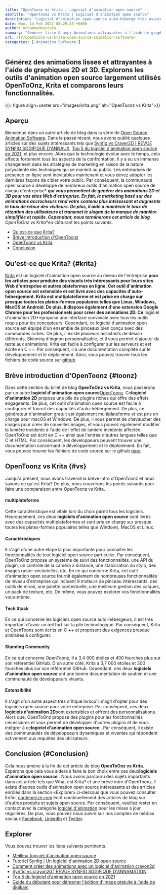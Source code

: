 ```yaml
---
title: "OpenToonz vs Krita | Logiciel d'animation open source" 
seoTitle: "OpenToonz vs Krita | Logiciel d'animation open source" 
description: "Logiciel d'animation open-source auto-hébergé très avancé pour générer de riches animations 2D et 3D. Ce billet de blog concerne la comparaison d'OpenOonz vs Krita." 
date: Mon, 14 Feb 2022 08:29:49 +0000
author: muhammadmustafa
summary: "Générer lisse & amp; Animations attrayantes à l'aide de graphiques 2D et 3D. Explorons les outils d'animation open source largement utilisés OpenToOnz, Krita et comparons leurs fonctionnalités." 
url: /fr/opentoonz-vs-krita-open-source-animation-software/
categories: ['Animation Software']
---
```


## Générez des animations lisses et attrayantes à l'aide de graphiques 2D et 3D. Explorons les outils d'animation open source largement utilisés OpenToOnz, Krita et comparons leurs fonctionnalités.

{{< figure align=center src="images/krita.png" alt="OpenToonz vs Krita">}}


## Aperçu
Bienvenue dans un autre article de blog dans la série de [Open Source Animation Software][1]. Dans le passé récent, nous avons publié quelques articles sur des sujets intéressants tels que [Synfig vs Crayer2D | REVUE SYNFIG SOGIFIQUE D'ANNAUX][2], [Top 5 du logiciel d'animation open source en 2021][3], et plus encore. Alors que la technologie évolue avec le temps, cela affecte fortement tous les aspects de la confrontation. Il y a eu un immense changement dans les stratégies de marketing en raison de la nature polyvalente des techniques qui se marient au public. Les entreprises de présence en ligne sont inévitables maintenant et vous devez adopter les dernières façons de cibler votre public.
Par conséquent, la communauté open source a développé de nombreux outils d'animation open source de niveau d'entreprise* ***qui vous permettent de générer des animations 2D et 3D pour vos sites Web d'entreprise. En fait, le marketing basé sur des animations accrocheurs rend votre contenu plus intéressant et augmente le taux de retour des visiteurs. De plus, il aide à maintenir le taux de rétention des utilisateurs et transmet le slogan de la marque de manière simplifiée et rapide. Cependant, nous terminerons cet article de blog** OpenToOnz ​​vs Krita**en clôturant les points suivants.
  * [Qu'est-ce que Krita?][4]
  * [Brève introduction d'OpenToonz][5]
  * [OpenToonz vs Krita][6]
  * [Conclusion][7]

## Qu'est-ce que Krita? {#krita}

[Krita][8] est un logiciel d'animation open source au niveau de l'entreprise **pour les artistes pour produire des visuels très intéressants pour leurs sites Web d'entreprise et autres plateformes en ligne. Cet outil d'animation open source est extensible et est livré avec des capacités d'auto-hébergement. Krita est multiplateforme et est prise en charge sur presque toutes les plates-formes populaires telles que Linux, Windows, MacOS et Android. De plus, il dispose également d'une extension Google Chrome pour les professionnels pour créer des animations 2D. Ce** logiciel d'animation 2D**propose une interface conviviale avec tous les outils requis pour les concepteurs.
Cependant, ce logiciel d'animation open source est équipé d'un ensemble de pinceaux bien conçu avec des commandes riches. De plus, il existe plusieurs assistants de dessin différents, Skinning d'oignon personnalisable, et il vous permet d'ajouter du texte aux animations. Krita est facile à configurer sur les serveurs et est écrite en C ++. Par conséquent, il a une documentation complète sur le développement et le déploiement. Ainsi, vous pouvez trouver tous les fichiers de code source sur [github][9].

## Brève introduction d'OpenToonz {#toonz}

Dans cette section du billet de blog **OpenToOnz ​​vs Krita**, nous passerons par un autre **logiciel d'animation open source**[OpenToonz][10]. Ce**logiciel d'animation 2D** propose une pile de plugins riches qui offre des effets engageants. De plus, cet outil d'animation open source est facile à configurer et fournit des capacités d'auto-hébergement. De plus, ce générateur d'animation gratuit est également multiplateforme et est pris en charge pour macOS et Windows. De plus, il vous permet de chevaucher des images pour créer de nouvelles images, et vous pouvez également modifier la lumière incidente à l'aide de l'effet de lumière incidente affectée.
OpenToOnz ​​est écrit en C ++ ainsi que l'entrée d'autres langues telles que C et HTML. Par conséquent, les développeurs peuvent trouver une documentation concernant le développement et le déploiement. En fait, vous pouvez trouver les fichiers de code source sur le github [repo][11].

## OpenToonz vs Krita {#vs}

Jusqu'à présent, nous avons traversé la brève intro d'OpenToonz et nous savons ce qu'est Krita? De plus, nous couvrirons les points suivants pour faire une comparaison entre OpenToonz vs Krita.

#### multiplateforme
Cette caractéristique est vitale lors du choix parmi tous les logiciels. Heureusement, ces deux **logiciels d'animation open source** sont livrés avec des capacités multiplateformes et sont pris en charge sur presque toutes les plates-formes populaires telles que Windows, MacOS et Linux.

#### Caractéristiques
Il s'agit d'une autre étape la plus importante pour connaître les fonctionnalités de tout logiciel open source particulier. Par conséquent, OpenToOnz ​​propose un système de suivi des fonctionnalités, une API du plugin, un contrôle de la caméra à distance, une stabilisation du stylo, des images raster vectorielles, etc. En ce qui concerne Krita, cet outil d'animation open source fournit également de nombreuses fonctionnalités de niveau d'entreprise qui incluent 9 moteurs de pinceau intéressants, des outils de miroir, une palette contextuelle, une meilleure gestion des calques, un pack de texture, etc. De même, vous pouvez explorer vos fonctionnalités vous-même.

#### Tech Stack
En ce qui concerne les logiciels open source auto-hébergeurs, il est très important d'avoir un œil fort sur la pile technologique. Par conséquent, Krita et OpenToonz sont écrits en C ++ et proposent des exigences presque similaires à configurer.

#### Standing Community
En ce qui concerne OpenToonz, il a 3,4 000 étoiles et 400 fourches plus sur son référentiel GitHub. D'un autre côté, Krita a 3,7 000 étoiles et 300 fourches plus sur son référentiel GitHub. Cependant, ces deux **logiciels d'animation open source** ont une bonne documentation de soutien et une communauté de développeurs vivants.

#### Extensibilité
Il s'agit d'un autre aspect très critique lorsqu'il s'agit d'opter pour des logiciels open source pour votre entreprise. Par conséquent, ces deux **logiciels d'animation 2D**sont extensibles et offrent des personnalisations. Alors que, OpenToOnz ​​propose des plugins pour les fonctionnalités nécessaires et vous permet de développer d'autres plugins et de vous intégrer à ce**logiciel d'animation open source** . Par conséquent, il existe des communautés de développeurs dynamiques et vivantes qui répondent activement aux requêtes des utilisateurs.

## Conclusion {#Conclusion}

Cela nous amène à la fin de cet article de blog **OpenToOnz ​​vs Krita**. Espérons que cela vous aidera à faire le bon choix entre ces deux**logiciels d'animation open source** . Nous avons parcouru des sujets importants dans cet article tels que What est Krita? et une brève intro d'OpenToonz. Il existe d'autres outils d'animation open source intéressants et des articles enrôlés dans la section «Explorer» ci-dessous que vous pouvez consulter.
Enfin, [contenerize.com][12] écrit continuellement des articles de blog sur d'autres produits et sujets open source. Par conséquent, veuillez rester en contact avec la catégorie [logiciel d'animation][13] pour les mises à jour régulières. De plus, vous pouvez nous suivre sur nos comptes de médias sociaux [Facebook][14], [LinkedIn][15] et [Twitter][16].

## Explorer
Vous pouvez trouver les liens suivants pertinents.
  * [Meilleur logiciel d'animation open source][13]
  * [Tutoriel Synfig | Un logiciel d'animation 2D open source][17]
  * [Comment créer des animations avec un logiciel d'animation crayon2d][18]
  * [Synfig vs crayon2d | REVUE SYNFIG SOGIFIQUE D'ANNAMATION][2]
  * [Top 5 du logiciel d'animation open source en 2021][3]
  * [Guide du débutant pour démarrer l'édition d'image gratuite à l'aide de digikam][19]



[1]: https://blog.containerize.com/category/animation-software/
[2]: https://blog.containerize.com/animation-software/synfig-vs-pencil2d-animation-software-synfig-review/
[3]: https://blog.containerize.com/animation-software/top-5-open-source-animation-software-in-2021/
[4]: #krita
[5]: #toonz
[6]: #vs
[7]: #Conclusion
[8]: https://products.containerize.com/animation-software/krita/
[9]: https://github.com/KDE/krita
[10]: https://products.containerize.com/animation-software/opentoonz/
[11]: https://github.com/opentoonz/opentoonz
[12]: https://www.containerize.com/
[13]: https://products.containerize.com/animation-software/
[14]: https://web.facebook.com/containerize
[15]: https://www.linkedin.com/company/containerize/
[16]: https://twitter.com/containerize_co
[17]: https://blog.containerize.com/animation-software/synfig-tutorial-an-open-source-2d-animation-software/
[18]: https://blog.containerize.com/animation-software/how-to-create-animations-with-pencil2d-animation-software/
[19]: https://blog.containerize.com/animation-software/beginners-guide-to-start-free-image-editing-using-digikam/
